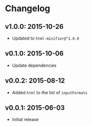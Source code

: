 # Changelog

## v1.0.0: 2015-10-26

- Updated to `html-minifier@^1.0.0`

## v0.1.0: 2015-10-06

- Update dependencies

## v0.0.2: 2015-08-12

- Added `html` to the list of `inputFormats`

## v0.0.1: 2015-06-03

- Initial release
